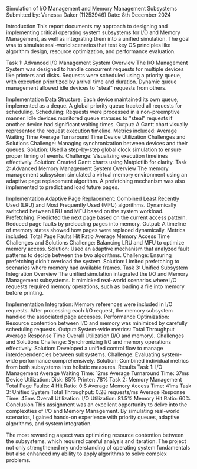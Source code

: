 Simulation of I/O Management and Memory Management Subsystems
Submitted by: Vanessa Daker (11253946)
Date: 8th December 2024

Introduction
This report documents my approach to designing and implementing critical operating system subsystems for I/O and Memory Management, as well as integrating them into a unified simulation. The goal was to simulate real-world scenarios that test key OS principles like algorithm design, resource optimization, and performance evaluation.

Task 1: Advanced I/O Management System
Overview
The I/O Management System was designed to handle concurrent requests for multiple devices like printers and disks. Requests were scheduled using a priority queue, with execution prioritized by arrival time and duration. Dynamic queue management allowed idle devices to "steal" requests from others.

Implementation
Data Structure:
Each device maintained its own queue, implemented as a deque.
A global priority queue tracked all requests for scheduling.
Scheduling:
Requests were processed in a non-preemptive manner.
Idle devices monitored queue statuses to "steal" requests if another device had significant waiting times.
Output:
A Gantt chart visually represented the request execution timeline.
Metrics included:
Average Waiting Time
Average Turnaround Time
Device Utilization
Challenges and Solutions
Challenge: Managing synchronization between devices and their queues.
Solution: Used a step-by-step global clock simulation to ensure proper timing of events.
Challenge: Visualizing execution timelines effectively.
Solution: Created Gantt charts using Matplotlib for clarity.
Task 2: Advanced Memory Management System
Overview
The memory management subsystem simulated a virtual memory environment using an adaptive page replacement algorithm. A prefetching mechanism was also implemented to predict and load future pages.

Implementation
Adaptive Page Replacement:
Combined Least Recently Used (LRU) and Most Frequently Used (MFU) algorithms.
Dynamically switched between LRU and MFU based on the system workload.
Prefetching:
Predicted the next page based on the current access pattern.
Reduced page faults by preloading pages into memory.
Output:
A timeline of memory states showed how pages were replaced dynamically.
Metrics included:
Total Page Faults
Hit Ratio
Average Memory Access Time
Challenges and Solutions
Challenge: Balancing LRU and MFU to optimize memory access.
Solution: Used an adaptive mechanism that analyzed fault patterns to decide between the two algorithms.
Challenge: Ensuring prefetching didn't overload the system.
Solution: Limited prefetching to scenarios where memory had available frames.
Task 3: Unified Subsystem Integration
Overview
The unified simulation integrated the I/O and Memory Management subsystems. It mimicked real-world scenarios where I/O requests required memory operations, such as loading a file into memory before printing.

Implementation
Integration:
Memory references were included in I/O requests.
After processing each I/O request, the memory subsystem handled the associated page accesses.
Performance Optimization:
Resource contention between I/O and memory was minimized by carefully scheduling requests.
Output:
System-wide metrics:
Total Throughput
Average Response Time
Overall Utilization (I/O and memory).
Challenges and Solutions
Challenge: Synchronizing I/O and memory operations effectively.
Solution: Developed a unified control flow to manage interdependencies between subsystems.
Challenge: Evaluating system-wide performance comprehensively.
Solution: Combined individual metrics from both subsystems into holistic measures.
Results
Task 1: I/O Management
Average Waiting Time: 12ms
Average Turnaround Time: 37ms
Device Utilization:
Disk: 85%
Printer: 78%
Task 2: Memory Management
Total Page Faults: 4
Hit Ratio: 0.6
Average Memory Access Time: 41ms
Task 3: Unified System
Total Throughput: 0.28 requests/ms
Average Response Time: 45ms
Overall Utilization:
I/O Utilization: 81.5%
Memory Hit Ratio: 60%
Conclusion
This assignment was an excellent opportunity to delve into the complexities of I/O and Memory Management. By simulating real-world scenarios, I gained hands-on experience with priority queues, adaptive algorithms, and system integration.

The most rewarding aspect was optimizing resource contention between the subsystems, which required careful analysis and iteration. The project not only strengthened my understanding of operating system fundamentals but also enhanced my ability to apply algorithms to solve complex problems.